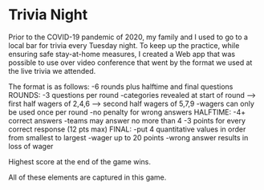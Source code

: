 # Trivia Night

Prior to the COVID-19 pandemic of 2020, my family and I used to go to a local bar for trivia every Tuesday night.
To keep up the practice, while ensuring safe stay-at-home measures, I created a Web app that was possible to use
over video conference that went by the format we used at the live trivia we attended.

The format is as follows:
-6 rounds plus halftime and final questions
ROUNDS:
-3 questions per round
-categories revealed at start of round
--> first half wagers of 2,4,6
--> second half wagers of 5,7,9
-wagers can only be used once per round
-no penalty for wrong answers
HALFTIME:
-4+ correct answers
-teams may answer no more than 4
-3 points for every correct response (12 pts max)
FINAL:
-put 4 quantitative values in order from smallest to largest
-wager up to 20 points
-wrong answer results in loss of wager

Highest score at the end of the game wins.

All of these elements are captured in this game.